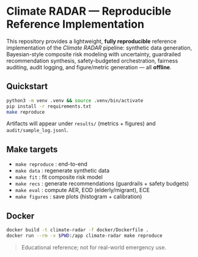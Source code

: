 # Climate RADAR — Reproducible Reference Implementation

This repository provides a lightweight, **fully reproducible** reference implementation of the *Climate RADAR* pipeline:
synthetic data generation, Bayesian-style composite risk modeling with uncertainty, guardrailed recommendation synthesis,
safety-budgeted orchestration, fairness auditing, audit logging, and figure/metric generation — all **offline**.

## Quickstart

```bash
python3 -m venv .venv && source .venv/bin/activate
pip install -r requirements.txt
make reproduce
```

Artifacts will appear under `results/` (metrics + figures) and `audit/sample_log.jsonl`.

## Make targets
- `make reproduce` : end-to-end
- `make data`      : regenerate synthetic data
- `make fit`       : fit composite risk model
- `make recs`      : generate recommendations (guardrails + safety budgets)
- `make eval`      : compute AER, EOD (elderly/migrant), ECE
- `make figures`   : save plots (histogram + calibration)

## Docker
```bash
docker build -t climate-radar -f docker/Dockerfile .
docker run --rm -v $PWD:/app climate-radar make reproduce
```

> Educational reference; not for real-world emergency use.
